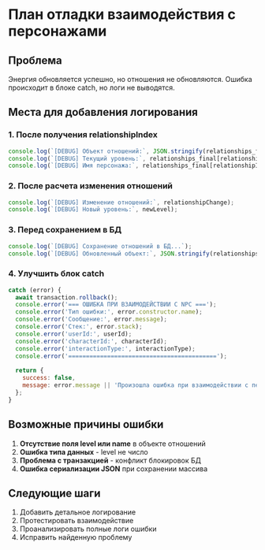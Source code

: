 # План отладки взаимодействия с персонажами

## Проблема
Энергия обновляется успешно, но отношения не обновляются. Ошибка происходит в блоке catch, но логи не выводятся.

## Места для добавления логирования

### 1. После получения relationshipIndex
```javascript
console.log(`[DEBUG] Объект отношений:`, JSON.stringify(relationships_final[relationshipIndex], null, 2));
console.log(`[DEBUG] Текущий уровень:`, relationships_final[relationshipIndex]?.level);
console.log(`[DEBUG] Имя персонажа:`, relationships_final[relationshipIndex]?.name);
```

### 2. После расчета изменения отношений
```javascript
console.log(`[DEBUG] Изменение отношений:`, relationshipChange);
console.log(`[DEBUG] Новый уровень:`, newLevel);
```

### 3. Перед сохранением в БД
```javascript
console.log(`[DEBUG] Сохранение отношений в БД...`);
console.log(`[DEBUG] Обновленный объект:`, JSON.stringify(relationships_final[relationshipIndex], null, 2));
```

### 4. Улучшить блок catch
```javascript
catch (error) {
  await transaction.rollback();
  console.error('=== ОШИБКА ПРИ ВЗАИМОДЕЙСТВИИ С NPC ===');
  console.error('Тип ошибки:', error.constructor.name);
  console.error('Сообщение:', error.message);
  console.error('Стек:', error.stack);
  console.error('userId:', userId);
  console.error('characterId:', characterId);
  console.error('interactionType:', interactionType);
  console.error('==========================================');
  
  return {
    success: false,
    message: error.message || 'Произошла ошибка при взаимодействии с персонажем'
  };
}
```

## Возможные причины ошибки

1. **Отсутствие поля level или name** в объекте отношений
2. **Ошибка типа данных** - level не число
3. **Проблема с транзакцией** - конфликт блокировок БД
4. **Ошибка сериализации JSON** при сохранении массива

## Следующие шаги
1. Добавить детальное логирование
2. Протестировать взаимодействие
3. Проанализировать полные логи ошибки
4. Исправить найденную проблему